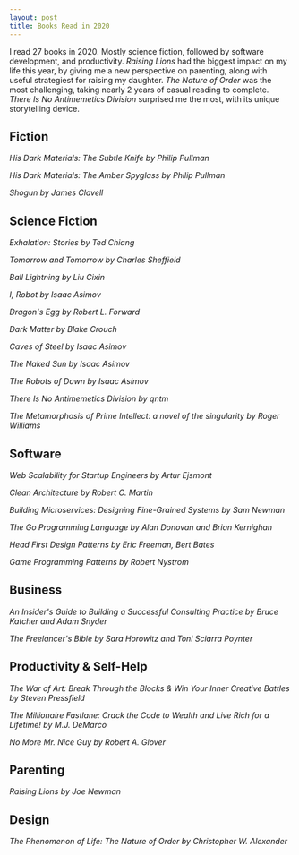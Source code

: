 ```yaml
---
layout: post
title: Books Read in 2020
---
```


I read 27 books in 2020. Mostly science fiction, followed by software development, and productivity.
*Raising Lions* had the biggest impact on my life this year, by giving me a new perspective on parenting,
along with useful strategiest for raising my daughter.
*The Nature of Order* was the most challenging, taking nearly 2 years of casual reading to complete.
*There Is No Antimemetics Division* surprised me the most, with its unique storytelling device.

## Fiction

*His Dark Materials: The Subtle Knife by Philip Pullman*

*His Dark Materials: The Amber Spyglass by Philip Pullman*

*Shogun by James Clavell*

## Science Fiction

*Exhalation: Stories by Ted Chiang*

*Tomorrow and Tomorrow by Charles Sheffield*

*Ball Lightning by Liu Cixin*

*I, Robot by Isaac Asimov*

*Dragon's Egg by Robert L. Forward*

*Dark Matter by Blake Crouch*

*Caves of Steel by Isaac Asimov*

*The Naked Sun by Isaac Asimov*

*The Robots of Dawn by Isaac Asimov*

*There Is No Antimemetics Division by qntm*

*The Metamorphosis of Prime Intellect: a novel of the singularity by Roger Williams*

## Software

*Web Scalability for Startup Engineers by Artur Ejsmont*

*Clean Architecture by Robert C. Martin*

*Building Microservices: Designing Fine-Grained Systems by Sam Newman*

*The Go Programming Language by Alan Donovan and Brian Kernighan*

*Head First Design Patterns by Eric Freeman, Bert Bates*

*Game Programming Patterns by Robert Nystrom*

## Business

*An Insider's Guide to Building a Successful Consulting Practice by Bruce Katcher and Adam Snyder*

*The Freelancer's Bible by Sara Horowitz and Toni Sciarra Poynter*

## Productivity & Self-Help

*The War of Art: Break Through the Blocks & Win Your Inner Creative Battles by Steven Pressfield*

*The Millionaire Fastlane: Crack the Code to Wealth and Live Rich for a Lifetime! by M.J. DeMarco*

*No More Mr. Nice Guy by Robert A. Glover*

## Parenting

*Raising Lions by Joe Newman*

## Design

*The Phenomenon of Life: The Nature of Order by Christopher W. Alexander*
